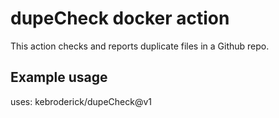 # dupeCheck docker action

This action checks and reports duplicate files in a Github repo.

## Example usage

uses: kebroderick/dupeCheck@v1